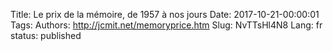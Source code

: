 Title: Le prix de la mémoire, de 1957 à nos jours
Date: 2017-10-21-00:00:01
Tags: 
Authors: http://jcmit.net/memoryprice.htm
Slug: NvTTsHl4N8
Lang: fr
status: published



